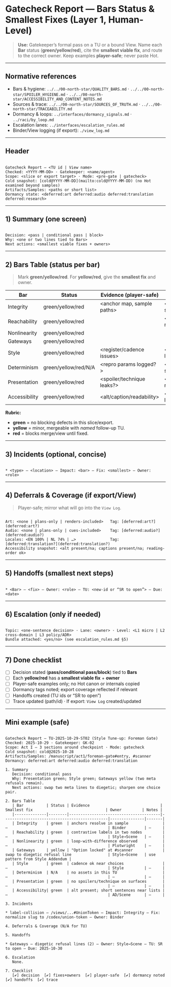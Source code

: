 # Gatecheck Report — Bars Status & Smallest Fixes (Layer 1, Human-Level)

> **Use:** Gatekeeper’s formal pass on a TU or a bound View. Name each **Bar** status (**green/yellow/red**), cite the **smallest viable fix**, and route to the correct owner. Keep examples **player-safe**; never paste Hot.

---

## Normative references

- Bars & hygiene: `../../00-north-star/QUALITY_BARS.md` · `../../00-north-star/SPOILER_HYGIENE.md` · `../../00-north-star/ACCESSIBILITY_AND_CONTENT_NOTES.md`
- Sources & trace: `../../00-north-star/SOURCES_OF_TRUTH.md` · `../../00-north-star/TRACEABILITY.md`
- Dormancy & loops: `../interfaces/dormancy_signals.md` · `../raci/by_loop.md`
- Escalation lanes: `../interfaces/escalation_rules.md`
- Binder/View logging (if export): `./view_log.md`

---

## Header

```

Gatecheck Report — <TU id | View name>
Checked: <YYYY-MM-DD> · Gatekeeper: <name/agent>
Scope: <slice or export target> · Mode: <pre-gate | gatecheck>
Cold snapshot: [cold@YYYY-MM-DD](mailto:cold@YYYY-MM-DD) (no Hot examined beyond samples)
Artifacts/Samples: <paths or short list>
Dormancy state: <deferred:art deferred:audio deferred:translation deferred:research>

```

---

## 1) Summary (one screen)

```

Decision: <pass | conditional pass | block>
Why: <one or two lines tied to Bars>
Next actions: <smallest viable fixes + owners>

```

---

## 2) Bars Table (status per bar)

> Mark **green/yellow/red**. For **yellow/red**, give the **smallest fix** and owner.

| Bar | Status | Evidence (player-safe) | Smallest viable fix | Owner (R) | Notes |
|---|---|---|---|---|---|
| Integrity | green/yellow/red | <anchor map, sample paths> | <e.g., normalize 2 slugs> | Binder/Translator/Curator | <brief> |
| Reachability | green/yellow/red | <choice clarity test> | <sharpen labels on 2 nodes> | Style → Scene | <brief> |
| Nonlinearity | green/yellow/red | <loop-with-difference sample> | <add state delta line> | Plotwright/Scene | <brief> |
| Gateways | green/yellow/red | <diegetic check lines> | <swap meta to diegetic> | Style → Scene | <brief> |
| Style | green/yellow/red | <register/cadence issues> | <apply pattern; 3 lines> | Style | <brief> |
| Determinism | green/yellow/red/N/A | <repro params logged?> | <record seed/model/params> | AD/IL/AuD | <brief> |
| Presentation | green/yellow/red | <spoiler/technique leaks?> | <remove technique; revise caption> | Style/AD/AuD | <brief> |
| Accessibility | green/yellow/red | <alt/caption/readability> | <write alt; shorten lines> | AD/IL/AuD/Style | <brief> |

**Rubric:**  

- **green** = no blocking defects in this slice/export.  
- **yellow** = minor, mergeable with *named* follow-up TU.  
- **red** = blocks merge/view until fixed.

---

## 3) Incidents (optional, concise)

```

* <type> — <location> — Impact: <bar> — Fix: <smallest> — Owner: <role>

```

---

## 4) Deferrals & Coverage (if export/View)

> Player-safe; mirror what will go into the `View Log`.

```

Art: <none | plans-only | renders-included>   Tag: [deferred:art?](deferred:art?)
Audio: <none | plans-only | cues-included>    Tag: [deferred:audio?](deferred:audio?)
Locales: <EN 100% | NL 74% | …>               Tag: [deferred:translation?](deferred:translation?)
Accessibility snapshot: <alt present/na; captions present/na; reading-order ok>

```

---

## 5) Handoffs (smallest next steps)

```

* <Bar> — <fix> — Owner: <role> — TU: <new-id or “SR to open”> — Due: <date>

```

---

## 6) Escalation (only if needed)

```

Topic: <one-sentence decision> · Lane: <owner> · Level: <L1 micro | L2 cross-domain | L3 policy/ADR>
Bundle attached: <yes/no> (see escalation_rules.md §5)

```

---

## 7) Done checklist

- [ ] Decision stated (**pass/conditional pass/block**) tied to **Bars**  
- [ ] Each **yellow/red** has a **smallest viable fix** + **owner**  
- [ ] Player-safe examples only; no Hot canon or internals copied  
- [ ] Dormancy tags noted; export coverage reflected if relevant  
- [ ] Handoffs created (TU ids or “SR to open”)  
- [ ] Trace updated (path/id) · If export: `View Log` created/updated

---

## Mini example (safe)

```

Gatecheck Report — TU-2025-10-29-ST02 (Style Tune-up: Foreman Gate)
Checked: 2025-10-29 · Gatekeeper: GK-02
Scope: Act I — 3 sections around checkpoint · Mode: gatecheck
Cold snapshot: cold@2025-10-28
Artifacts/Samples: /manuscript/act1/foreman-gate#entry, #scanner
Dormancy: deferred:art deferred:audio deferred:translation

1. Summary
   Decision: conditional pass
   Why: Presentation green; Style green; Gateways yellow (two meta refusals remain).
   Next actions: swap two meta lines to diegetic; sharpen one choice pair.

2. Bars Table
   | Bar          | Status | Evidence                               | Smallest fix                                | Owner         | Notes |
   |--------------|--------|----------------------------------------|----------------------------------------------|---------------|-------|
   | Integrity    | green  | anchors resolve in sample               | —                                            | Binder        | —     |
   | Reachability | green  | contrastive labels in two nodes         | —                                            | Style→Scene   | —     |
   | Nonlinearity | green  | loop-with-difference observed           | —                                            | Plotwright    | —     |
   | Gateways     | yellow | "Option locked" at #scanner             | swap to diegetic refusal line                | Style→Scene   | use pattern from Style Addendum |
   | Style        | green  | cadence ok near choices                 | —                                            | Style         | —     |
   | Determinism  | N/A    | no assets in this TU                    | —                                            | —             | —     |
   | Presentation | green  | no spoilers/technique on surfaces       | —                                            | —             | —     |
   | Accessibility| green  | alt present; short sentences near lists | —                                            | AD/Scene      | —     |

3. Incidents

* label-collision — /views/...#UnionToken — Impact: Integrity — Fix: normalize slug to /codex/union-token — Owner: Binder

4. Deferrals & Coverage (N/A for TU)

5. Handoffs

* Gateways — diegetic refusal lines (2) — Owner: Style→Scene — TU: SR to open — Due: 2025-10-30

6. Escalation
   None.

7. Checklist
   [✔] decision  [✔] fixes+owners  [✔] player-safe  [✔] dormancy noted  [✔] handoffs  [✔] trace

```
